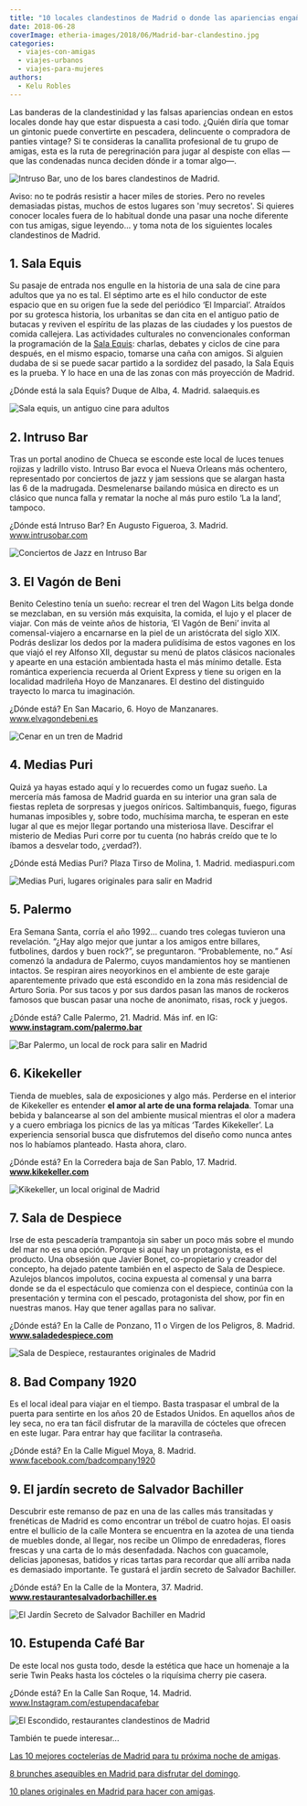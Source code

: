 ```yaml
---
title: "10 locales clandestinos de Madrid o donde las apariencias engañan"
date: 2018-06-28
coverImage: etheria-images/2018/06/Madrid-bar-clandestino.jpg
categories: 
  - viajes-con-amigas
  - viajes-urbanos
  - viajes-para-mujeres
authors: 
  - Kelu Robles
---
```


Las banderas de la clandestinidad y las falsas apariencias ondean en estos locales donde 
hay que estar dispuesta a casi todo. ¿Quién diría que tomar un gintonic puede 
convertirte en pescadera, delincuente o compradora de panties vintage? Si te consideras 
la canallita profesional de tu grupo de amigas, esta es la ruta de peregrinación para 
jugar al despiste con ellas —que las condenadas nunca deciden dónde ir a tomar algo—. 

![Intruso Bar, uno de los bares clandestinos de Madrid.](etheria-images/2018/06/INTRUSO-bar-clandestino-Madrid.jpg "Intruso Bar, uno de los bares clandestinos de Madrid.")

Aviso: no te podrás resistir a hacer miles de stories. Pero no reveles demasiadas 
pistas, muchos de estos lugares son 'muy secretos'. Si quieres conocer locales fuera de 
lo habitual donde una pasar una noche diferente con tus amigas, sigue leyendo... y toma 
nota de los siguientes locales clandestinos de Madrid. 

## 1\. Sala Equis

Su pasaje de entrada nos engulle en la historia de una sala de cine para adultos que ya 
no es tal. El séptimo arte es el hilo conductor de este espacio que en su origen fue la 
sede del periódico ‘El Imparcial’. Atraídos por su grotesca historia, los urbanitas se 
dan cita en el antiguo patio de butacas y reviven el espíritu de las plazas de las 
ciudades y los puestos de comida callejera. Las actividades culturales no convencionales 
conforman la programación de la [Sala Equis](https://salaequis.es/): charlas, debates y 
ciclos de cine para después, en el mismo espacio, tomarse una caña con amigos. Si 
alguien dudaba de si se puede sacar partido a la sordidez del pasado, la Sala Equis es 
la prueba. Y lo hace en una de las zonas con más proyección de Madrid. 

¿Dónde está la sala Equis? Duque de Alba, 4. Madrid. salaequis.es 

![Sala equis, un antiguo cine para adultos](etheria-images/2018/06/Sala-equis.jpg "© Sala Equis (Madrid)")

## 2\. Intruso Bar

Tras un portal anodino de Chueca se esconde este local de luces tenues rojizas y 
ladrillo visto. Intruso Bar evoca el Nueva Orleans más ochentero, representado por 
conciertos de jazz y jam sessions que se alargan hasta las 6 de la madrugada. 
Desmelenarse bailando música en directo es un clásico que nunca falla y rematar la noche 
al más puro estilo ‘La la land’, tampoco. 

¿Dónde está Intruso Bar? En Augusto Figueroa, 3. Madrid. www.intrusobar.com 

![Conciertos de Jazz en Intruso Bar](etheria-images/2018/06/Intruso-Bar.jpg "© Intruso Bar (Madrid)")

## 3\. El Vagón de Beni

Benito Celestino tenía un sueño: recrear el tren del Wagon Lits belga donde se 
mezclaban, en su versión más exquisita, la comida, el lujo y el placer de viajar. Con 
más de veinte años de historia, ‘El Vagón de Beni’ invita al comensal-viajero a 
encarnarse en la piel de un aristócrata del siglo XIX. Podrás deslizar los dedos por la 
madera pulidísima de estos vagones en los que viajó el rey Alfonso XII, degustar su menú 
de platos clásicos nacionales y apearte en una estación ambientada hasta el más mínimo 
detalle. Esta romántica experiencia recuerda al Orient Express y tiene su origen en la 
localidad madrileña Hoyo de Manzanares. El destino del distinguido trayecto lo marca tu 
imaginación. 

¿Dónde está? En San Macario, 6. Hoyo de Manzanares. www.elvagondebeni.es 

![Cenar en un tren de Madrid](etheria-images/2018/06/El-vagón-de-Beni-bar-clandestino-madrid.jpg "El Vagón de Veni. Cenar en un tren y ¿por qué no?")

## 4\. Medias Puri

Quizá ya hayas estado aquí y lo recuerdes como un fugaz sueño. La mercería más famosa de 
Madrid guarda en su interior una gran sala de fiestas repleta de sorpresas y juegos 
oníricos. Saltimbanquis, fuego, figuras humanas imposibles y, sobre todo, muchísima 
marcha, te esperan en este lugar al que es mejor llegar portando una misteriosa llave. 
Descifrar el misterio de Medias Puri corre por tu cuenta (no habrás creído que te lo 
íbamos a desvelar todo, ¿verdad?). 

¿Dónde está Medias Puri? Plaza Tirso de Molina, 1. Madrid. mediaspuri.com 

![Medias Puri, lugares originales para salir en Madrid](etheria-images/2018/06/MEDIAS-PURI-PH-Lighuen-Desanto-86.jpg "© Medias Puri, la mercería más famosa de Madrid")

## 5\. Palermo

Era Semana Santa, corría el año 1992... cuando tres colegas tuvieron una revelación. 
“¿Hay algo mejor que juntar a los amigos entre billares, futbolines, dardos y buen 
rock?”, se preguntaron. “Probablemente, no.” Así comenzó la andadura de Palermo, cuyos 
mandamientos hoy se mantienen intactos. Se respiran aires neoyorkinos en el ambiente de 
este garaje aparentemente privado que está escondido en la zona más residencial de 
Arturo Soria. Por sus tacos y por sus dardos pasan las manos de rockeros famosos que 
buscan pasar una noche de anonimato, risas, rock y juegos. 

¿Dónde está? Calle Palermo, 21. Madrid. Más inf. en IG: 
**www.instagram.com/palermo.bar** 

![Bar Palermo, un local de rock para salir en Madrid](etheria-images/2018/06/1.jpg "© Bar de Rock and Roll Palermo")

## 6\. Kikekeller

Tienda de muebles, sala de exposiciones y algo más. Perderse en el interior de 
Kikekeller es entender **el amor al arte de una forma relajada**. Tomar una bebida y 
balancearse al son del ambiente musical mientras el olor a madera y a cuero embriaga los 
picnics de las ya míticas ‘Tardes Kikekeller’. La experiencia sensorial busca que 
disfrutemos del diseño como nunca antes nos lo habíamos planteado. Hasta ahora, claro. 

¿Dónde está? En la Corredera baja de San Pablo, 17. Madrid. **www.kikekeller.com** 

![Kikekeller, un local original de Madrid](etheria-images/2018/06/kike-keller-madrid.jpg "© Kikekeller y el amor al arte")

## 7\. Sala de Despiece

Irse de esta pescadería trampantoja sin saber un poco más sobre el mundo del mar no es 
una opción. Porque si aquí hay un protagonista, es el producto. Una obsesión que Javier 
Bonet, co-propietario y creador del concepto, ha dejado patente también en el aspecto de 
Sala de Despiece. Azulejos blancos impolutos, cocina expuesta al comensal y una barra 
donde se da el espectáculo que comienza con el despiece, continúa con la presentación y 
termina con el pescado, protagonista del show, por fin en nuestras manos. Hay que tener 
agallas para no salivar. 

¿Dónde está? En la Calle de Ponzano, 11 o Virgen de los Peligros, 8. Madrid. 
**www.saladedespiece.com** 

![Sala de Despiece, restaurantes originales de Madrid](etheria-images/2018/06/sala_de_despiece_1.jpg "© Sala de Despiece (Madrid)")

## 8\. Bad Company 1920

Es el local ideal para viajar en el tiempo. Basta traspasar el umbral de la puerta para 
sentirte en los años 20 de Estados Unidos. En aquellos años de ley seca, no era tan 
fácil disfrutar de la maravilla de cócteles que ofrecen en este lugar. Para entrar hay 
que facilitar la contraseña. 

¿Dónde está? En la Calle Miguel Moya, 8. Madrid. www.facebook.com/badcompany1920 

## 9\. El jardín secreto de Salvador Bachiller

Descubrir este remanso de paz en una de las calles más transitadas y frenéticas de 
Madrid es como encontrar un trébol de cuatro hojas. El oasis entre el bullicio de la 
calle Montera se encuentra en la azotea de una tienda de muebles donde, al llegar, nos 
recibe un Olimpo de enredaderas, flores frescas y una carta de lo más desenfadada. 
Nachos con guacamole, delicias japonesas, batidos y ricas tartas para recordar que allí 
arriba nada es demasiado importante. Te gustará el jardín secreto de Salvador Bachiller. 

¿Dónde está? En la Calle de la Montera, 37. Madrid. 
**www.restaurantesalvadorbachiller.es** 

![El Jardín Secreto de Salvador Bachiller en Madrid](etheria-images/2018/06/El-jardin-secreto-de-Salvador-Bachiller.jpg "© El Jardín Secreto.")

## 10\. Estupenda Café Bar

De este local nos gusta todo, desde la estética que hace un homenaje a la serie Twin 
Peaks hasta los cócteles o la riquísima cherry pie casera. 

¿Dónde está? En la Calle San Roque, 14. Madrid. www.Instagram.com/estupendacafebar 

![El Escondido, restaurantes clandestinos de Madrid](etheria-images/2018/06/El-escondido.jpg "© El Escondido (Madrid)")

También te puede interesar... 

[Las 10 mejores coctelerías de Madrid para tu próxima noche de 
amigas](https://etheriamagazine.com/2019/10/22/10-mejores-coctelerias-de-madrid-salir-con-amigas/). 

[8 brunches asequibles en Madrid para disfrutar del 
domingo](https://etheriamagazine.com/2020/11/13/brunch-buenos-y-baratos-en-madrid/). 

[10 planes originales en Madrid para hacer con 
amigas](https://etheriamagazine.com/2020/08/27/10-planes-originales-en-madrid-con-amigas/).
